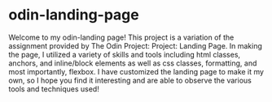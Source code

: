 # odin-landing-page
Welcome to my odin-landing page! This project is a variation of the assignment provided by The Odin Project: Project: Landing Page. In making the page, I utilized a variety of skills and tools including html classes, anchors, and inline/block elements as well as css classes, formatting, and most importantly, flexbox. I have customized the landing page to make it my own, so I hope you find it interesting and are able to observe the various tools and techniques used!